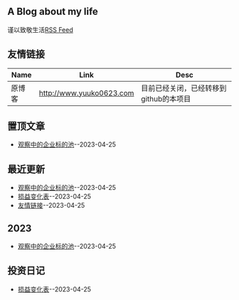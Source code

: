 ## A Blog about my life
谨以致敬生活[RSS Feed](https://raw.githubusercontent.com/yuuko0623/life/master/feed.xml)
## 友情链接
| Name | Link | Desc | 
 | ---- | ---- | ---- |
| 原博客 | http://www.yuuko0623.com | 目前已经关闭，已经转移到github的本项目 |
## 置顶文章
- [观察中的企业标的池](https://github.com/yuuko0623/life/issues/8)--2023-04-25
## 最近更新
- [观察中的企业标的池](https://github.com/yuuko0623/life/issues/8)--2023-04-25
- [损益变化表](https://github.com/yuuko0623/life/issues/7)--2023-04-25
- [友情链接](https://github.com/yuuko0623/life/issues/6)--2023-04-25
## 2023
- [观察中的企业标的池](https://github.com/yuuko0623/life/issues/8)--2023-04-25
## 投资日记
- [损益变化表](https://github.com/yuuko0623/life/issues/7)--2023-04-25
